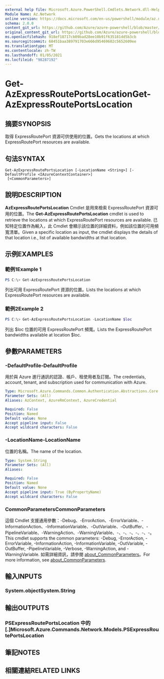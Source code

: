 ```yaml
---
external help file: Microsoft.Azure.PowerShell.Cmdlets.Network.dll-Help.xml
Module Name: Az.Network
online version: https://docs.microsoft.com/en-us/powershell/module/az.network/get-azexpressrouteportslocation
schema: 2.0.0
content_git_url: https://github.com/Azure/azure-powershell/blob/master/src/Network/Network/help/Get-AzExpressRoutePortsLocation.md
original_content_git_url: https://github.com/Azure/azure-powershell/blob/master/src/Network/Network/help/Get-AzExpressRoutePortsLocation.md
ms.openlocfilehash: 918ef18717cb09bad28ee10b91f635181dd5b3cb
ms.sourcegitcommit: 68451baa389791703e666d95469602c5652609ee
ms.translationtype: MT
ms.contentlocale: zh-TW
ms.lasthandoff: 01/05/2021
ms.locfileid: "98287192"
---
```

# <span data-ttu-id="5e8de-101">Get-AzExpressRoutePortsLocation</span><span class="sxs-lookup"><span data-stu-id="5e8de-101">Get-AzExpressRoutePortsLocation</span></span>

## <span data-ttu-id="5e8de-102">摘要</span><span class="sxs-lookup"><span data-stu-id="5e8de-102">SYNOPSIS</span></span>
<span data-ttu-id="5e8de-103">取得 ExpressRoutePort 資源可供使用的位置。</span><span class="sxs-lookup"><span data-stu-id="5e8de-103">Gets the locations at which ExpressRoutePort resources are available.</span></span>

## <span data-ttu-id="5e8de-104">句法</span><span class="sxs-lookup"><span data-stu-id="5e8de-104">SYNTAX</span></span>

```
Get-AzExpressRoutePortsLocation [-LocationName <String>] [-DefaultProfile <IAzureContextContainer>]
 [<CommonParameters>]
```

## <span data-ttu-id="5e8de-105">說明</span><span class="sxs-lookup"><span data-stu-id="5e8de-105">DESCRIPTION</span></span>
<span data-ttu-id="5e8de-106">**AzExpressRoutePortsLocation** Cmdlet 是用來檢索 ExpressRoutePort 資源可用的位置。</span><span class="sxs-lookup"><span data-stu-id="5e8de-106">The **Get-AzExpressRoutePortsLocation** cmdlet is used to retrieve the locations at which ExpressRoutePort resources are available.</span></span> <span data-ttu-id="5e8de-107">已知特定位置作為輸入，此 Cmdlet 會顯示該位置的詳細資料，例如該位置的可用頻寬清單。</span><span class="sxs-lookup"><span data-stu-id="5e8de-107">Given a specific location as input, the cmdlet displays the details of that location i.e., list of available bandwidths at that location.</span></span>

## <span data-ttu-id="5e8de-108">示例</span><span class="sxs-lookup"><span data-stu-id="5e8de-108">EXAMPLES</span></span>

### <span data-ttu-id="5e8de-109">範例1</span><span class="sxs-lookup"><span data-stu-id="5e8de-109">Example 1</span></span>
```powershell
PS C:\> Get-AzExpressRoutePortsLocation
```

<span data-ttu-id="5e8de-110">列出可用 ExpressRoutePort 資源的位置。</span><span class="sxs-lookup"><span data-stu-id="5e8de-110">Lists the locations at which ExpressRoutePort resources are available.</span></span>

### <span data-ttu-id="5e8de-111">範例2</span><span class="sxs-lookup"><span data-stu-id="5e8de-111">Example 2</span></span>
```powershell
PS C:\> Get-AzExpressRoutePortsLocation -LocationName $loc
```

<span data-ttu-id="5e8de-112">列出 $loc 位置的可用 ExpressRoutePort 頻寬。</span><span class="sxs-lookup"><span data-stu-id="5e8de-112">Lists the ExpressRoutePort bandwidths available at location $loc.</span></span>

## <span data-ttu-id="5e8de-113">參數</span><span class="sxs-lookup"><span data-stu-id="5e8de-113">PARAMETERS</span></span>

### <span data-ttu-id="5e8de-114">-DefaultProfile</span><span class="sxs-lookup"><span data-stu-id="5e8de-114">-DefaultProfile</span></span>
<span data-ttu-id="5e8de-115">用於與 Azure 進行通訊的認證、帳戶、租使用者及訂閱。</span><span class="sxs-lookup"><span data-stu-id="5e8de-115">The credentials, account, tenant, and subscription used for communication with Azure.</span></span>

```yaml
Type: Microsoft.Azure.Commands.Common.Authentication.Abstractions.Core.IAzureContextContainer
Parameter Sets: (All)
Aliases: AzContext, AzureRmContext, AzureCredential

Required: False
Position: Named
Default value: None
Accept pipeline input: False
Accept wildcard characters: False
```

### <span data-ttu-id="5e8de-116">-LocationName</span><span class="sxs-lookup"><span data-stu-id="5e8de-116">-LocationName</span></span>
<span data-ttu-id="5e8de-117">位置的名稱。</span><span class="sxs-lookup"><span data-stu-id="5e8de-117">The name of the location.</span></span>

```yaml
Type: System.String
Parameter Sets: (All)
Aliases:

Required: False
Position: Named
Default value: None
Accept pipeline input: True (ByPropertyName)
Accept wildcard characters: False
```

### <span data-ttu-id="5e8de-118">CommonParameters</span><span class="sxs-lookup"><span data-stu-id="5e8de-118">CommonParameters</span></span>
<span data-ttu-id="5e8de-119">這個 Cmdlet 支援通用參數：-Debug、-ErrorAction、-ErrorVariable、-InformationAction、-InformationVariable、-OutVariable、-OutBuffer、-PipelineVariable、-WarningAction、-WarningVariable、-、-、-、-、-、-。</span><span class="sxs-lookup"><span data-stu-id="5e8de-119">This cmdlet supports the common parameters: -Debug, -ErrorAction, -ErrorVariable, -InformationAction, -InformationVariable, -OutVariable, -OutBuffer, -PipelineVariable, -Verbose, -WarningAction, and -WarningVariable.</span></span> <span data-ttu-id="5e8de-120">如需詳細資訊，請參閱 [about_CommonParameters](http://go.microsoft.com/fwlink/?LinkID=113216)。</span><span class="sxs-lookup"><span data-stu-id="5e8de-120">For more information, see [about_CommonParameters](http://go.microsoft.com/fwlink/?LinkID=113216).</span></span>

## <span data-ttu-id="5e8de-121">輸入</span><span class="sxs-lookup"><span data-stu-id="5e8de-121">INPUTS</span></span>

### <span data-ttu-id="5e8de-122">System.object</span><span class="sxs-lookup"><span data-stu-id="5e8de-122">System.String</span></span>

## <span data-ttu-id="5e8de-123">輸出</span><span class="sxs-lookup"><span data-stu-id="5e8de-123">OUTPUTS</span></span>

### <span data-ttu-id="5e8de-124">PSExpressRoutePortsLocation 中的 [.]</span><span class="sxs-lookup"><span data-stu-id="5e8de-124">Microsoft.Azure.Commands.Network.Models.PSExpressRoutePortsLocation</span></span>

## <span data-ttu-id="5e8de-125">筆記</span><span class="sxs-lookup"><span data-stu-id="5e8de-125">NOTES</span></span>

## <span data-ttu-id="5e8de-126">相關連結</span><span class="sxs-lookup"><span data-stu-id="5e8de-126">RELATED LINKS</span></span>
